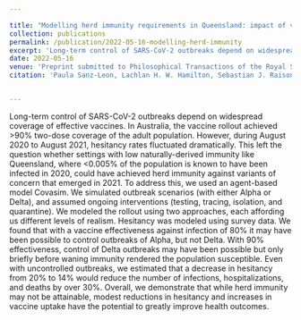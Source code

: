 ```yaml
---

title: "Modelling herd immunity requirements in Queensland: impact of vaccination hesitancy and variants of SARS-CoV-2"
collection: publications
permalink: /publication/2022-05-16-modelling-herd-immunity
excerpt: 'Long-term control of SARS-CoV-2 outbreaks depend on widespread coverage of effective vaccines. In Australia, the vaccine rollout achieved >90% two-dose coverage of the adult population. However, during August 2020 to August 2021, hesitancy rates fluctuated dramatically. This left the question whether settings with low naturally-derived immunity like Queensland, where <0.005% of the population is known to have been infected in 2020, could have achieved herd immunity against variants of concern that emerged in 2021. To address this, we used an agent-based model Covasim. We simulated outbreak scenarios (with either Alpha or Delta), and assumed ongoing interventions (testing, tracing, isolation, and quarantine). We modeled the rollout using two approaches, each affording us different levels of realism. Hesitancy was modeled using survey data. We found that with a vaccine effectiveness against infection of 80% it may have been possible to control outbreaks of Alpha, but not Delta. With 90% effectiveness, control of Delta outbreaks may have been possible but only briefly before waning immunity rendered the population susceptible. Even with uncontrolled outbreaks, we estimated that a decrease in hesitancy from 20% to 14% would reduce the number of infections, hospitalizations, and deaths by over 30%. Overall, we demonstrate that while herd immunity may not be attainable, modest reductions in hesitancy and increases in vaccine uptake have the potential to greatly improve health outcomes.'
date: 2022-05-16
venue: 'Preprint submitted to Philosophical Transactions of the Royal Society A'
citation: 'Paula Sanz-Leon, Lachlan H. W. Hamilton, Sebastian J. Raison, Anna J. X. Pan, Nathan J. Stevenson, Robyn M. Stuart, Romesh G. Abeysuriya, Cliff C. Kerr, Stephen B. Lambert and James A. Roberts "Modelling herd immunity requirements in Queensland: impact of vaccination hesitancy and variants of SARS-CoV-2", preprint submitted to Philosophical Transactions of the Royal Society A, in review'


---
```


Long-term control of SARS-CoV-2 outbreaks depend on widespread coverage of effective vaccines. In Australia, the vaccine rollout achieved >90% two-dose coverage of the adult population. However, during August 2020 to August 2021, hesitancy rates fluctuated dramatically. This left the question whether settings with low naturally-derived immunity like Queensland, where <0.005% of the population is known to have been infected in 2020, could have achieved herd immunity against variants of concern that emerged in 2021. To address this, we used an agent-based model Covasim. We simulated outbreak scenarios (with either Alpha or Delta), and assumed ongoing interventions (testing, tracing, isolation, and quarantine). We modeled the rollout using two approaches, each affording us different levels of realism. Hesitancy was modeled using survey data. We found that with a vaccine effectiveness against infection of 80% it may have been possible to control outbreaks of Alpha, but not Delta. With 90% effectiveness, control of Delta outbreaks may have been possible but only briefly before waning immunity rendered the population susceptible. Even with uncontrolled outbreaks, we estimated that a decrease in hesitancy from 20% to 14% would reduce the number of infections, hospitalizations, and deaths by over 30%. Overall, we demonstrate that while herd immunity may not be attainable, modest reductions in hesitancy and increases in vaccine uptake have the potential to greatly improve health outcomes.

